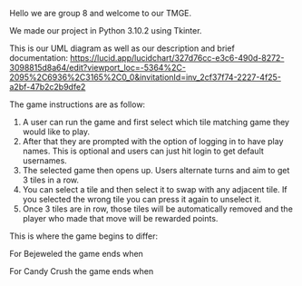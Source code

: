 Hello we are group 8 and welcome to our TMGE.  

We made our project in Python 3.10.2 using Tkinter. 

This is our UML diagram as well as our description and brief documentation: https://lucid.app/lucidchart/327d76cc-e3c6-490d-8272-3098815d8a64/edit?viewport_loc=-5364%2C-2095%2C6936%2C3165%2C0_0&invitationId=inv_2cf37f74-2227-4f25-a2bf-47b2c2b9dfe2 

The game instructions are as follow: 

1. A user can run the game and first select which tile matching game they would like to play. 
2. After that they are prompted with the option of logging in to have play names. This is optional and users can just hit login to get default usernames. 
3. The selected game then opens up. Users alternate turns and aim to get 3 tiles in a row.
4. You can select a tile and then select it to swap with any adjacent tile. If you selected the wrong tile you can press it again to unselect it.
5. Once 3 tiles are in row, those tiles will be automatically removed and the player who made that move will be rewarded points. 

This is where the game begins to differ: 

For Bejeweled the game ends when  

For Candy Crush the game ends when

